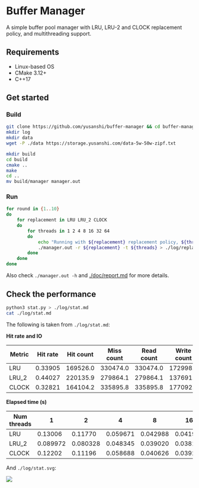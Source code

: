 # Buffer Manager

A simple buffer pool manager with LRU, LRU-2 and CLOCK replacement policy, and multithreading support.

## Requirements

- Linux-based OS
- CMake 3.12+
- C++17

## Get started

### Build
```bash
git clone https://github.com/yusanshi/buffer-manager && cd buffer-manager
mkdir log
mkdir data
wget -P ./data https://storage.yusanshi.com/data-5w-50w-zipf.txt

mkdir build
cd build
cmake ..
make
cd ..
mv build/manager manager.out
```

### Run
```bash
for round in {1..10}
do
    for replacement in LRU LRU_2 CLOCK
    do
        for threads in 1 2 4 8 16 32 64
        do
            echo "Running with ${replacement} replacement policy, ${threads} thread(s), round ${round}"
            ./manager.out -r ${replacement} -t ${threads} > ./log/replacement_${replacement}_threads_${threads}_round_${round}.log
        done
    done
done
```

Also check `./manager.out -h` and [./doc/report.md](./doc/report.md) for more details.

## Check the performance

```bash
python3 stat.py > ./log/stat.md
cat ./log/stat.md
```

The following is taken from `./log/stat.md`:

**Hit rate and IO**

| Metric | Hit rate | Hit count | Miss count | Read count | Write count |
| --- | --- | --- | --- | --- | --- |
| LRU | 0.33905 | 169526.0 | 330474.0 | 330474.0 | 172998.0 |
| LRU_2 | 0.44027 | 220135.9 | 279864.1 | 279864.1 | 137691.4 |
| CLOCK | 0.32821 | 164104.2 | 335895.8 | 335895.8 | 177092.6 |


**Elapsed time (s)**

| Num threads | 1 | 2 | 4 | 8 | 16 | 32 | 64 |
| --- | --- | --- | --- | --- | --- | --- | --- |
| LRU | 0.13006 | 0.11770 | 0.059671 | 0.042988 | 0.041902 | 0.054878 | 0.068988 |
| LRU_2 | 0.089972 | 0.080328 | 0.048345 | 0.039020 | 0.038143 | 0.049674 | 0.065099 |
| CLOCK | 0.12202 | 0.11196 | 0.058688 | 0.040626 | 0.039294 | 0.051695 | 0.065018 |

And `./log/stat.svg`:

![](https://img.yusanshi.com/upload/20211207002326543178.svg)
